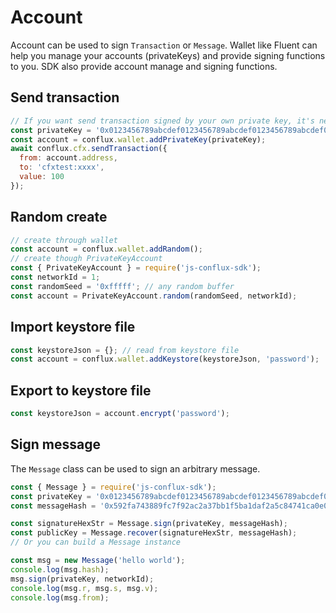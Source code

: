 # Account

Account can be used to sign `Transaction` or `Message`. Wallet like Fluent can help you manage your accounts (privateKeys) and provide signing functions to you.
SDK also provide account manage and signing functions.

## Send transaction

```js
// If you want send transaction signed by your own private key, it's need add to wallet before you send transaction
const privateKey = '0x0123456789abcdef0123456789abcdef0123456789abcdef0123456789abcdef';  // use your own private key
const account = conflux.wallet.addPrivateKey(privateKey);
await conflux.cfx.sendTransaction({
  from: account.address,
  to: 'cfxtest:xxxx',
  value: 100
});
```

## Random create

```js
// create through wallet
const account = conflux.wallet.addRandom();
// create though PrivateKeyAccount
const { PrivateKeyAccount } = require('js-conflux-sdk');
const networkId = 1;
const randomSeed = '0xfffff'; // any random buffer
const account = PrivateKeyAccount.random(randomSeed, networkId);
```

## Import keystore file

```js
const keystoreJson = {}; // read from keystore file
const account = conflux.wallet.addKeystore(keystoreJson, 'password');
```

## Export to keystore file

```js
const keystoreJson = account.encrypt('password');
```

## Sign message

The `Message` class can be used to sign an arbitrary message. 

```js
const { Message } = require('js-conflux-sdk');
const privateKey = '0x0123456789abcdef0123456789abcdef0123456789abcdef0123456789abcdef'; // privateKey
const messageHash = '0x592fa743889fc7f92ac2a37bb1f5ba1daf2a5c84741ca0e0061d243a2e6707ba';

const signatureHexStr = Message.sign(privateKey, messageHash);
const publicKey = Message.recover(signatureHexStr, messageHash);
// Or you can build a Message instance

const msg = new Message('hello world');
console.log(msg.hash);
msg.sign(privateKey, networkId);
console.log(msg.r, msg.s, msg.v);
console.log(msg.from);
```